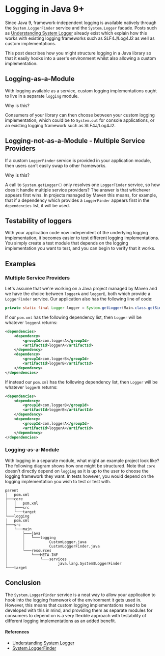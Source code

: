 # Logging in Java 9+

Since Java 9, framework-independent logging is available natively through the `System.LoggerFinder` service
and the `System.Logger` facade. Posts such as [Understanding System Logger](https://dzone.com/articles/system-logger)
already exist which explain how this works with existing logging frameworks such as SLF4J/Log4J2 as well as
custom implementations.

This post describes how you might structure logging in a Java library so that it easily hooks into a user's
environment whilst also allowing a custom implementation.

## Logging-as-a-Module

With logging available as a service, custom logging implementations ought to live in a separate `logging`
module.

Why is this?

Consumers of your library can then choose between your custom logging implementation, which could be to
`System.out` for console applications, or an existing logging framework such as SLF4J/Log4J2.

## Logging-not-as-a-Module - Multiple Service Providers

If a custom `LoggerFinder` service is provided in your application module, then users can't easily swap to
other frameworks.

Why is this?

A call to `System.getLogger()` only resolves one `LoggerFinder` service, so how does it handle multiple service
providers? The answer is that whichever appears first wins. In projects managed by Maven this means, for example,
that if a dependency which provides a `LoggerFinder` appears first in the `dependencies` list, it will be used.

## Testability of loggers

With your application code now independent of the underlying logging implementation, it becomes easier to test
different logging implementations. You simply create a test module that depends on the logging implementation you
want to test, and you can begin to verify that it works.

## Examples

### Multiple Service Providers

Let's assume that we're working on a Java project managed by Maven and we have the choice between `loggerA` and
`loggerB`, both which provide a `LoggerFinder` service. Our application also has the following line of code:

```java
private static final Logger logger = System.getLogger(Main.class.getSimpleName());
```

If our `pom.xml` has the following dependency list, then `Logger` will be whatever `loggerA` returns:

```xml
<dependencies>
    <dependency>
        <groupId>com.loggerA</groupId>
        <artifactId>loggerA</artifactId>
    </dependency>
    <dependency>
        <groupId>com.loggerB</groupId>
        <artifactId>loggerB</artifactId>
    </dependency>
</dependencies>
```

If instead our `pom.xml` has the following dependency list, then `Logger` will be whatever `loggerB` returns:

```xml
<dependencies>
    <dependency>
        <groupId>com.loggerB</groupId>
        <artifactId>loggerB</artifactId>
    </dependency>
    <dependency>
        <groupId>com.loggerA</groupId>
        <artifactId>loggerA</artifactId>
    </dependency>
</dependencies>
```

### Logging-as-a-Module

With logging in a separate module, what might an example project look like?
The following diagram shows how one might be structured. Note that `core` doesn't directly depend on `logging`
as it is up to the user to choose the logging framework they want. In tests however, you would depend on the
logging implementation you wish to test or test with.

```
parent
│   pom.xml
├───core
│   │   pom.xml
│   ├───src
│   └───target
└───logging
│   pom.xml
├───src
│   └───main
│       ├───java
│       │   └───logging
│       │           CustomLogger.java
│       │           CustomLoggerFinder.java
│       └───resources
│           └───META-INF
│               └───services
│                       java.lang.System$LoggerFinder
└───target
```

## Conclusion

The `System.LoggerFinder` service is a neat way to allow your application to hook into the logging framework
of the environment it gets used in. However, this means that custom logging implementations need to be developed
with this in mind, and providing them as separate modules for consumers to depend on is a very flexible approach
with testability of different logging implementations as an added benefit.

#### References

- [Understanding System Logger](https://dzone.com/articles/system-logger)
- [System.LoggerFinder](https://docs.oracle.com/javase/9/docs/api/java/lang/System.LoggerFinder.html)
